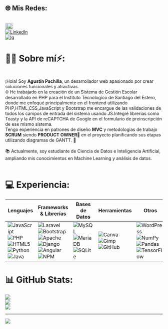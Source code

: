 ## 🌐 Mis Redes:

<br>
<a href="https://bento.me/agustinpachilla" target="_blank" style="display: inline-block; position: relative;">
    <img src="https://img.shields.io/badge/Contacto-%2300B74A.svg?style=for-the-badge" alt="Contacto💻​" style="height: 20px; vertical-align: middle;">
    <img src="https://img.icons8.com/ios-filled/20/ffffff/computer.png" alt="PC" style="height: 20px; position: absolute; left: 5px; top: 50%; transform: translateY(-50%);">
</a>

<br>
<a href="https://linkedin.com/in/agustinpachilla/" target="_blank">
    <img src="https://img.shields.io/badge/LinkedIn-%230077B5.svg?logo=linkedin&logoColor=white" alt="LinkedIn">
</a>
</br>

<a href="https://instagram.com/agustinpachilla/" target="_blank">
    <img src="https://img.shields.io/badge/Instagram-%23E4405F.svg?logo=Instagram&logoColor=white" alt="Ig">
</a>
</br>



<!--
**pipachi2021/pipachi2021** is a ✨ _special_ ✨ repository because its `README.md` (this file) appears on your GitHub profile.

Here are some ideas to get you started:

- 🔭 I’m currently working on ...
- 🌱 I’m currently learning ...
- 👯 I’m looking to collaborate on ...
- 🤔 I’m looking for help with ...
- 💬 Ask me about ...
- 📫 How to reach me: ...
- 😄 Pronouns: ...
- ⚡ Fun fact: ...
-->
# 👨‍💻 Sobre mí⚡:
<br>¡Hola! Soy <b>Agustín Pachilla</b>, un desarrollador web apasionado por crear soluciones funcionales y atractivas. <br>
🌐 He trabajado en la creación de un Sistema de Gestión Escolar desarrollado en PHP para el Instituto Tecnologico de Santiago del Estero, donde me enfoqué principalmente en el frontend utilizando PHP,HTML,CSS,JavaScript y Bootstrap me encargue de las validaciones de todos los campos de entrada del sistema usando JS.Integré librerias como Toasty y la API de reCAPTCHA de Google en el formulario de preinscripción de ese mismo sistema.
<br>Tengo experiencia en patrones de diseño <b>MVC</b> y metodologias de trabajo <b>SCRUM</b> siendo <b>PRODUCT OWNER💼</b> en el proyecto planificando sus etapas utilizando diagramas de GANTT. 🔐<br><br> 
📚 Actualmente, soy estudiante de Ciencia de Datos e Inteligencia Artificial, ampliando mis conocimientos en Machine Learning y análisis de datos.<br><br>

# 💻 Experiencia:

| Lenguajes           | Frameworks & Librerías                | Bases de Datos              | Herramientas            | Otros                    |
|---------------------|---------------------------------------|-----------------------------|-------------------------|--------------------------|
| ![JavaScript](https://img.shields.io/badge/javascript-%23323330.svg?style=for-the-badge&logo=javascript&logoColor=%23F7DF1E) ![PHP](https://img.shields.io/badge/php-%23777BB4.svg?style=for-the-badge&logo=php&logoColor=white) ![HTML5](https://img.shields.io/badge/html5-%23E34F26.svg?style=for-the-badge&logo=html5&logoColor=white) ![Python](https://img.shields.io/badge/python-3670A0?style=for-the-badge&logo=python&logoColor=ffdd54) ![Java](https://img.shields.io/badge/java-%23ED8B00.svg?style=for-the-badge&logo=openjdk&logoColor=white)    | ![Laravel](https://img.shields.io/badge/laravel-%23FF2D20.svg?style=for-the-badge&logo=laravel&logoColor=white) ![Bootstrap](https://img.shields.io/badge/bootstrap-%23563D7C.svg?style=for-the-badge&logo=bootstrap&logoColor=white) ![Apache](https://img.shields.io/badge/apache-%23D22128.svg?style=for-the-badge&logo=apache&logoColor=white) ![Django](https://img.shields.io/badge/django-%23092E20.svg?style=for-the-badge&logo=django&logoColor=white) ![Angular](https://img.shields.io/badge/angular-%23DD0031.svg?style=for-the-badge&logo=angular&logoColor=white)   ![NPM](https://img.shields.io/badge/NPM-%23000000.svg?style=for-the-badge&logo=npm&logoColor=white)    | ![MySQL](https://img.shields.io/badge/mysql-4479A1.svg?style=for-the-badge&logo=mysql&logoColor=white) ![MariaDB](https://img.shields.io/badge/MariaDB-003545?style=for-the-badge&logo=mariadb&logoColor=white) ![SQLite](https://img.shields.io/badge/sqlite-%2307405e.svg?style=for-the-badge&logo=sqlite&logoColor=white) | ![Canva](https://img.shields.io/badge/Canva-%2300C4CC.svg?style=for-the-badge&logo=Canva&logoColor=white) ![Gimp](https://img.shields.io/badge/Gimp-657D8B?style=for-the-badge&logo=gimp&logoColor=FFFFFF) ![GitHub](https://img.shields.io/badge/github-%23121011.svg?style=for-the-badge&logo=github&logoColor=white) | ![WordPress](https://img.shields.io/badge/WordPress-%23117AC9.svg?style=for-the-badge&logo=WordPress&logoColor=white)  ![NumPy](https://img.shields.io/badge/numpy-%23013243.svg?style=for-the-badge&logo=numpy&logoColor=white) ![Pandas](https://img.shields.io/badge/pandas-%23150458.svg?style=for-the-badge&logo=pandas&logoColor=white) ![TensorFlow](https://img.shields.io/badge/TensorFlow-%23FF6F00.svg?style=for-the-badge&logo=TensorFlow&logoColor=white)|



# 📊 GitHub Stats:
![](https://github-readme-stats.vercel.app/api?username=pipachi2021&theme=dark&hide_border=false&include_all_commits=false&count_private=false)<br/>
![](https://github-readme-streak-stats.herokuapp.com/?user=pipachi2021&theme=dark&hide_border=false)<br/>
![](https://github-readme-stats.vercel.app/api/top-langs/?username=pipachi2021&theme=dark&hide_border=false&include_all_commits=false&count_private=false&layout=compact)

---
[![](https://visitcount.itsvg.in/api?id=pipachi2021&icon=0&color=0)](https://visitcount.itsvg.in)

<!-- Proudly created with GPRM ( https://gprm.itsvg.in ) -->

